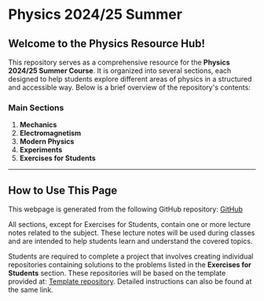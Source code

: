 # Physics 2024/25 Summer

## Welcome to the Physics Resource Hub!

This repository serves as a comprehensive resource for the **Physics 2024/25 Summer Course**. It is organized into several sections, each designed to help students explore different areas of physics in a structured and accessible way. Below is a brief overview of the repository's contents:

### Main Sections

1. **Mechanics**  
2. **Electromagnetism**  
3. **Modern Physics**  
4. **Experiments**  
5. **Exercises for Students**  

---

## How to Use This Page

This webpage is generated from the following GitHub repository:  [GitHub](https://github.com/dchorazkiewicz/Physics-2024-25-Summer) 

All sections, except for Exercises for Students, contain one or more lecture notes related to the subject. 
These lecture notes will be used during classes and are intended to help students learn and understand the covered topics.

Students are required to complete a project that involves creating individual repositories containing 
solutions to the problems listed in the **Exercises for Students** section. 
These repositories will be based on the template provided at: [Template repository](https://github.com/dchorazkiewicz/solutions_repo). Detailed instructions can also be found at the same link.